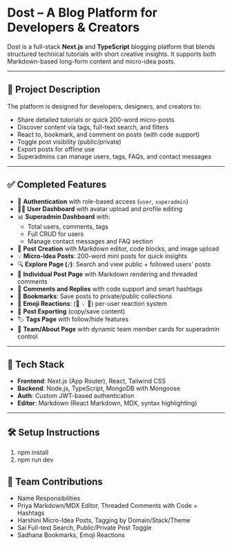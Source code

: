 # Dost – A Blog Platform for Developers & Creators

Dost is a full-stack **Next.js** and **TypeScript** blogging platform that blends structured technical tutorials with short creative insights. It supports both Markdown-based long-form content and micro-idea posts.

---

## 📌 Project Description

The platform is designed for developers, designers, and creators to:

- Share detailed tutorials or quick 200-word micro-posts  
- Discover content via tags, full-text search, and filters  
- React to, bookmark, and comment on posts (with code support)  
- Toggle post visibility (public/private)  
- Export posts for offline use  
- Superadmins can manage users, tags, FAQs, and contact messages

---

## ✅ Completed Features

- 🔐 **Authentication** with role-based access (`user`, `superadmin`)
- 🧑‍💻 **User Dashboard** with avatar upload and profile editing
- 📊 **Superadmin Dashboard** with:
  - Total users, comments, tags
  - Full CRUD for users
  - Manage contact messages and FAQ section
- 📝 **Post Creation** with Markdown editor, code blocks, and image upload
- 💡 **Micro-Idea Posts**: 200-word mini posts for quick insights
- 🔍 **Explore Page (`/`)**: Search and view public + followed users' posts
- 📄 **Individual Post Page** with Markdown rendering and threaded comments
- 🧵 **Comments and Replies** with code support and smart hashtags
- 🔖 **Bookmarks**: Save posts to private/public collections
- 🎉 **Emoji Reactions**: (👏 💡 🤯) per-user reaction system
- 📁 **Post Exporting** (copy/save content)
- 🏷️ **Tags Page** with follow/hide features
- 👥 **Team/About Page** with dynamic team member cards for superadmin control

---

## 🧠 Tech Stack

- **Frontend**: Next.js (App Router), React, Tailwind CSS  
- **Backend**: Node.js, TypeScript, MongoDB with Mongoose  
- **Auth**: Custom JWT-based authentication  
- **Editor**: Markdown (React Markdown, MDX, syntax highlighting)

---

## 🛠 Setup Instructions

1. npm install
2. npm run dev 

## 👥 Team Contributions
- Name	Responsibilities
- Priya	Markdown/MDX Editor, Threaded Comments with Code + Hashtags
- Harshini	Micro-Idea Posts, Tagging by Domain/Stack/Theme
- Sai	Full-text Search, Public/Private Post Toggle
- Sadhana	Bookmarks, Emoji Reactions
